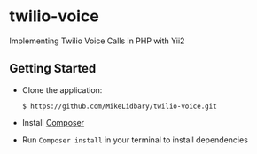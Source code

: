 # twilio-voice
Implementing Twilio Voice Calls in PHP with Yii2

## Getting Started

* Clone the application:

      $ https://github.com/MikeLidbary/twilio-voice.git

- Install [Composer](https://getcomposer.org/doc/00-intro.md#installation-linux-unix-osx)

- Run ```Composer install``` in your terminal to install dependencies
